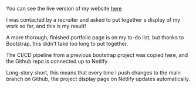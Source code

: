 You can see the live version of my website [here](https://drewjtaylor-portfolio.netlify.app/)

I was contacted by a recruiter and asked to put together a display of my work so far, and this is my result!

A more thorough, finished portfolio page is on my to-do list, but thanks to Bootstrap, this didn't take too long to put together.

The CI/CD pipeline from a previous bootstrap project was copied here, and the Github repo is connected up to Netlify.

Long-story short, this means that every time I push changes to the main branch on Github, the project display page on Netlify updates automatically.